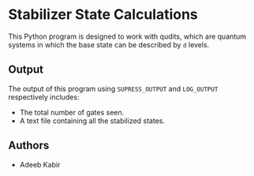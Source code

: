 # Stabilizer State Calculations

This Python program is designed to work with qudits, which are quantum systems in which the base state can be described by `d` levels.

## Output

The output of this program using `SUPRESS_OUTPUT` and `LOG_OUTPUT` respectively includes:

-   The total number of gates seen.
-   A text file containing all the stabilized states.

## Authors
-   Adeeb Kabir